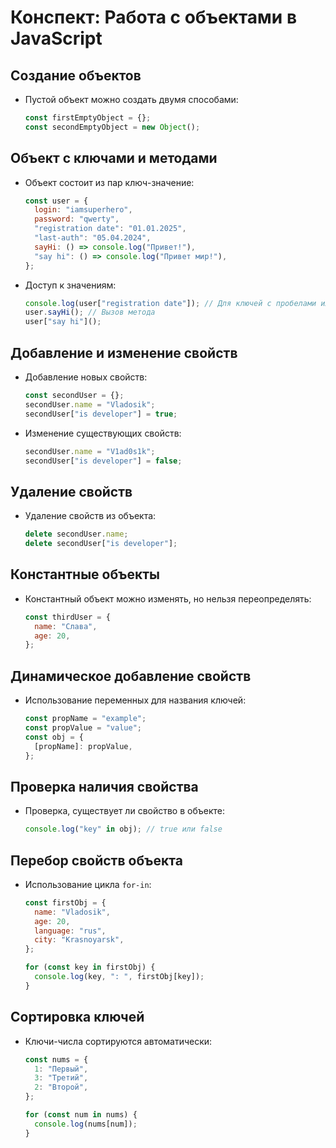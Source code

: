 # Конспект: Работа с объектами в JavaScript

## Создание объектов

- Пустой объект можно создать двумя способами:
  ```javascript
  const firstEmptyObject = {};
  const secondEmptyObject = new Object();
  ```

## Объект с ключами и методами

- Объект состоит из пар ключ-значение:

  ```javascript
  const user = {
    login: "iamsuperhero",
    password: "qwerty",
    "registration date": "01.01.2025",
    "last-auth": "05.04.2024",
    sayHi: () => console.log("Привет!"),
    "say hi": () => console.log("Привет мир!"),
  };
  ```

- Доступ к значениям:
  ```javascript
  console.log(user["registration date"]); // Для ключей с пробелами или тире
  user.sayHi(); // Вызов метода
  user["say hi"]();
  ```

## Добавление и изменение свойств

- Добавление новых свойств:

  ```javascript
  const secondUser = {};
  secondUser.name = "Vladosik";
  secondUser["is developer"] = true;
  ```

- Изменение существующих свойств:
  ```javascript
  secondUser.name = "V1ad0s1k";
  secondUser["is developer"] = false;
  ```

## Удаление свойств

- Удаление свойств из объекта:
  ```javascript
  delete secondUser.name;
  delete secondUser["is developer"];
  ```

## Константные объекты

- Константный объект можно изменять, но нельзя переопределять:
  ```javascript
  const thirdUser = {
    name: "Слава",
    age: 20,
  };
  ```

## Динамическое добавление свойств

- Использование переменных для названия ключей:
  ```javascript
  const propName = "example";
  const propValue = "value";
  const obj = {
    [propName]: propValue,
  };
  ```

## Проверка наличия свойства

- Проверка, существует ли свойство в объекте:
  ```javascript
  console.log("key" in obj); // true или false
  ```

## Перебор свойств объекта

- Использование цикла `for-in`:

  ```javascript
  const firstObj = {
    name: "Vladosik",
    age: 20,
    language: "rus",
    city: "Krasnoyarsk",
  };

  for (const key in firstObj) {
    console.log(key, ": ", firstObj[key]);
  }
  ```

## Сортировка ключей

- Ключи-числа сортируются автоматически:

  ```javascript
  const nums = {
    1: "Первый",
    3: "Третий",
    2: "Второй",
  };

  for (const num in nums) {
    console.log(nums[num]);
  }
  ```
